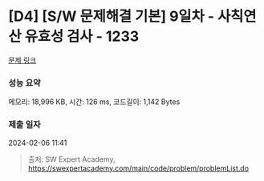 # [D4] [S/W 문제해결 기본] 9일차 - 사칙연산 유효성 검사 - 1233 

[문제 링크](https://swexpertacademy.com/main/code/problem/problemDetail.do?contestProbId=AV141176AIwCFAYD) 

### 성능 요약

메모리: 18,996 KB, 시간: 126 ms, 코드길이: 1,142 Bytes

### 제출 일자

2024-02-06 11:41



> 출처: SW Expert Academy, https://swexpertacademy.com/main/code/problem/problemList.do